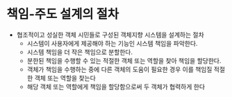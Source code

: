 # 책임-주도 설계의 절차

- 협조적이고 성실한 객체 시민들로 구성된 객체지향 시스템을 설계하는 절차
  - 시스템이 사용자에게 제공해야 하는 기능인 시스템 책임을 파악한다.
  - 시스템 책임을 더 작은 책임으로 분할한다.
  - 분한된 책임을 수행할 수 있는 적절한 객체 또는 역할을 찾아 책임을 할당한다.
  - 객체가 책임을 수행하는 중에 다른 객체의 도움이 필요한 경우 이를 책임질 적절한 객체 또는 역할을 찾는다
  - 해당 객체 또는 역할에게 책임을 할당함으로써 두 객체가 협력하게 한다
